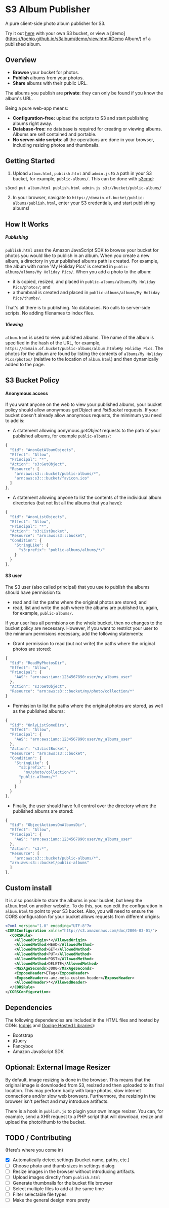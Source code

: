 # S3 Album Publisher
A pure client-side photo album publisher for S3.

Try it out [here](https://toehio.github.io/s3album/demo/publish.html) with your own S3 bucket, or view a [demo](https://toehio.github.io/s3album/demo/view.html#Demo Album/) of a published album.

## Overview
- <b>Browse</b> your bucket for photos.
- <b>Publish</b> albums from your photos.
- <b>Share</b> albums with their public URL.

The albums you publish are <b>private</b>: they can only be found if you
know the album's URL.

Being a pure web-app means:
- <b>Configuration-free:</b> upload the scripts to S3 and start publishing albums right away.
- <b>Database-free:</b> no database is required for creating or viewing albums. Albums are self contained and portable.
- <b>No server-side scripts</b>: all the operations are done in your
  browser, including resizing photos and thumbnails.

## Getting Started

1. Upload `album.html`, `publish.html` and `admin.js` to a path in
your S3 bucket, for example, `public-albums/`. This can be done with
[s3cmd](https://github.com/s3tools/s3cmd):
```bash
s3cmd put album.html publish.html admin.js s3://bucket/public-albums/
```
2. In your browser, navigate to `https://domain.of.bucket/public-albums/publish.html`,
   enter your S3 credentials, and start publishing albums!

## How It Works

##### Publishing
`publish.html` uses the Amazon JavaScript SDK to browse your bucket for
photos you would like to publish in an album. When you create a new
album, a directory in your published albums path is created. For
example, the album with name 'My Holiday Pics' is created in
`public-albums/albums/My Holiday Pics/`. When you add a photo to the
album:
 - it is copied, resized, and placed in `public-albums/albums/My Holiday Pics/photos/`; and
 - a thumbnail is created and placed in `public-albums/albums/My Holiday Pics/thumbs/`.

That's all there is to publishing. No databases. No calls to server-side
scripts. No adding filenames to index files.

##### Viewing
`album.html` is used to view published albums. The name of the album is
specified in the hash of the URL, for example,
`https://domain.of.bucket/public-albums/album.html#My Holiday
Pics`.  The photos for the album are found by listing the contents of
`albums/My Holiday Pics/photos/` (relative to the location of
`album.html`) and then dynamically added to the page.

## S3 Bucket Policy

#### Anonymous access
If you want anyone on the web to view your published albums, your bucket
policy should allow anonymous <i>getObject</i> and <i>listBucket</i>
requests. If your bucket doesn't already allow anonymous requests, the
mimimum you need to add is:

- A statement allowing aonymous <i>getObject</i> requests to the
path of your published albums, for example `public-albums/`:

```js
{
  "Sid": "AnonGetAlbumObjects",
  "Effect": "Allow",
  "Principal": "*",
  "Action": "s3:GetObject",
  "Resource": [
    "arn:aws:s3:::bucket/public-albums/*",
    "arn:aws:s3:::bucket/favicon.ico"
  ]
},
```
- A statement allowing anyone to list the contents of the individual
  album directories (but not list all the albums that you have):
```js
{
  "Sid": "AnonListObjects",
  "Effect": "Allow",
  "Principal": "*",
  "Action": "s3:ListBucket",
  "Resource": "arn:aws:s3:::bucket",
  "Condition": {
    "StringLike": {
      "s3:prefix": "public-albums/albums/*/"
    }
  }
},
```

#### S3 user
The S3 user (also called principal) that you use to publish the albums
should have permission to:
 - read and list the paths where the original photos are stored; and
 - read, list and write the path where the albums are published to,
   again, for example, `public-albums/`.

If your user has all permisions on the whole bucket, then no changes to
the bucket policy are necessary. However, if you want to restrict your
user to the minimum permisions necessary, add the following statements:

- Grant permission to read (but not write) the paths where the original
  photos are stored:

```js
{
  "Sid": "ReadMyPhotosDir",
  "Effect": "Allow",
  "Principal": {
    "AWS": "arn:aws:iam::1234567890:user/my_albums_user"
  },
  "Action": "s3:GetObject",
  "Resource": "arn:aws:s3:::bucket/my/photo/collection/*"
}
```
- Permission to list the paths where the original photos are stored, as
  well as the published albums:
```js
{
  "Sid": "OnlyListSomeDirs",
  "Effect": "Allow",
  "Principal": {
    "AWS": "arn:aws:iam::1234567890:user/my_albums_user"
  },
  "Action": "s3:ListBucket",
  "Resource": "arn:aws:s3:::bucket",
  "Condition": {
    "StringLike": {
      "s3:prefix": [
        "my/photo/collection/*",
      "public-albums/*"
      ]
    }
  }
},
```
- Finally, the user should have full control over the directory where
  the published albums are stored:
```js
{
  "Sid": "ObjectActionsOnAlbumsDir",
  "Effect": "Allow",
  "Principal": {
    "AWS": "arn:aws:iam::1234567890:user/my_albums_user"
  },
  "Action": "s3:*",
  "Resource": [
    "arn:aws:s3:::bucket/public-albums/*",
  "arn:aws:s3:::bucket/public-albums"
  ]
},
```
 
## Custom install

It is also possible to store the albums in your bucket, but keep the
`album.html` on another website. To do this, you can edit the
configuration in `album.html` to point to your S3 bucket. Also, you will
need to ensure the CORS configuration for your bucket allows requests
from different origins:

```xml
<?xml version="1.0" encoding="UTF-8"?>
<CORSConfiguration xmlns="http://s3.amazonaws.com/doc/2006-03-01/">
  <CORSRule>
    <AllowedOrigin>*</AllowedOrigin>
    <AllowedMethod>HEAD</AllowedMethod>
    <AllowedMethod>GET</AllowedMethod>
    <AllowedMethod>PUT</AllowedMethod>
    <AllowedMethod>POST</AllowedMethod>
    <AllowedMethod>DELETE</AllowedMethod>
    <MaxAgeSeconds>3000</MaxAgeSeconds>
    <ExposeHeader>ETag</ExposeHeader>
    <ExposeHeader>x-amz-meta-custom-header</ExposeHeader>
    <AllowedHeader>*</AllowedHeader>
  </CORSRule>
</CORSConfiguration>
```

## Dependencies

The following dependencies are included in the HTML files and hosted by
CDNs ([cdnjs](https://cdnjs.com/about) and [Goolge Hosted
Libraries](https://developers.google.com/speed/libraries/)):

- Bootstrap
- jQuery
- Fancybox
- Amazon JavaScript SDK

## Optional: External Image Resizer
By default, image resizing is done in the browser. This means that the
original image is downloaded from S3, resized and then uploaded to its
final location. This may perform badly with large photos, slow internet
connections and/or slow web browsers. Furthermore, the resizing in the
browser isn't perfect and may introduce artifacts.

There is a hook in `publish.js` to plugin your own image resizer. You
can, for example, send a XHR request to a PHP script that will download,
resize and upload the photo/thumb to the bucket.

## TODO / Contributing

(Here's where you come in)

- [x] Automatically detect settings (bucket name, paths, etc.)
- [ ] Choose photo and thumb sizes in settings dialog
- [ ] Resize images in the browser without introducing artifacts.
- [ ] Upload images directly from `publish.html`
- [ ] Generate thumbnails for the bucket file browser
- [ ] Select multiple files to add at the same time
- [ ] Filter selectable file types
- [ ] Make the general design more pretty
